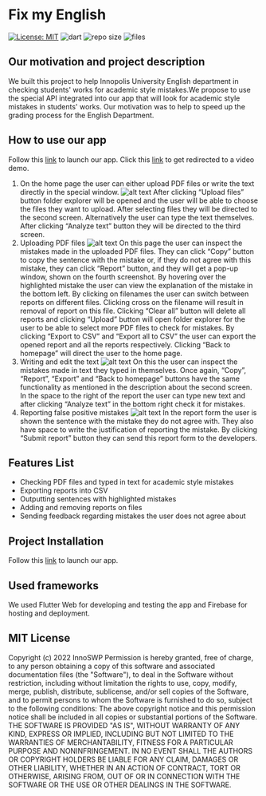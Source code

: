 # Fix my English
[![License: MIT](https://img.shields.io/badge/License-MIT-yellow.svg)](https://opensource.org/licenses/MIT)
![dart](https://img.shields.io/github/languages/top/InnoSWP/B21-07FixMyEnglish)
![repo size](https://img.shields.io/github/repo-size/InnoSWP/B21-07FixMyEnglish)
![files](https://img.shields.io/github/directory-file-count/InnoSWP/B21-07FixMyEnglish)
## Our motivation and project description
We built this project to help Innopolis University English department in checking students' works for academic style mistakes.We propose to use the special API integrated into our app that will look for academic style mistakes in students' works. Our motivation was to help to speed up the grading process for the English Department.
## How to use our app
Follow this [link](https://bs-07fixmyenglish.web.app/#/) to launch our app. Click this [link](https://drive.google.com/file/d/16hboql5m05ISMvxJbJAxUqsLiVsZr9M0/view?resourcekey) to get redirected to a video demo.
1. On the home page the user can either upload PDF files or write the text directly in the special window.
![alt text](https://s3.image.hosting/2022/07/02/WUPip.jpg)
After clicking “Upload files” button folder explorer will be opened and the user will be able to choose the files they want to upload. After selecting files they will be directed to the second screen. Alternatively the user can type the text themselves. After clicking “Analyze text” button they will be directed to the third screen.
2. Uploading PDF files
![alt text](https://s3.image.hosting/2022/07/02/WUxKR.jpg)
On this page the user can inspect the mistakes made in the uploaded PDF files. They can click “Copy” button to copy the sentence with the mistake or, if they do not agree with this mistake, they can click “Report” button, and they will get a pop-up window, shown on the fourth screenshot.
By hovering over the highlighted mistake the user can view the explanation of the mistake in the bottom left.
By clicking on filenames the user can switch between reports on different files.
Clicking cross on the filename will result in removal of report on this file.
Clicking “Clear all” button will delete all reports and clicking “Upload” button will open folder explorer for the  user to be able to select more PDF files to check for mistakes.
By clicking “Export to CSV” and “Export all to CSV” the user can export the opened report and all the reports respectively.
Clicking “Back to homepage” will direct the user to the home page.
3. Writing and edit the text
![alt text](https://s3.image.hosting/2022/07/02/WU4ND.jpg)
On this the user can inspect the mistakes made in text they typed in themselves.
Once again, “Copy”, “Report”, “Export” and “Back to homepage” buttons have the same functionality as mentioned in the description about the second screen.
In the space to the right of the report the user can type new text and after clicking “Analyze text” in the bottom right check it for mistakes.
4. Reporting false positive mistakes
![alt text](https://s3.image.hosting/2022/07/02/WUSqB.jpg)
In the report form the user is shown the sentence with the mistake they do not agree with.
They also have space to write the justification of reporting the mistake. By clicking “Submit report” button they can send this report form to the developers.
## Features List
* Checking PDF files and typed in text for academic style mistakes
* Exporting reports into CSV
* Outputting sentences with highlighted mistakes
* Adding and removing reports on files
* Sending feedback regarding mistakes the user does not agree about
## Project Installation
Follow this [link](https://bs-07fixmyenglish.web.app/#/) to launch our app.
## Used frameworks
We used Flutter Web for developing and testing the app and Firebase for hosting and deployment.
## MIT License
Copyright (c) 2022 InnoSWP
Permission is hereby granted, free of charge, to any person obtaining a copy
of this software and associated documentation files (the "Software"), to deal
in the Software without restriction, including without limitation the rights
to use, copy, modify, merge, publish, distribute, sublicense, and/or sell
copies of the Software, and to permit persons to whom the Software is
furnished to do so, subject to the following conditions:
The above copyright notice and this permission notice shall be included in all
copies or substantial portions of the Software.
THE SOFTWARE IS PROVIDED "AS IS", WITHOUT WARRANTY OF ANY KIND, EXPRESS OR
IMPLIED, INCLUDING BUT NOT LIMITED TO THE WARRANTIES OF MERCHANTABILITY,
FITNESS FOR A PARTICULAR PURPOSE AND NONINFRINGEMENT. IN NO EVENT SHALL THE
AUTHORS OR COPYRIGHT HOLDERS BE LIABLE FOR ANY CLAIM, DAMAGES OR OTHER
LIABILITY, WHETHER IN AN ACTION OF CONTRACT, TORT OR OTHERWISE, ARISING FROM,
OUT OF OR IN CONNECTION WITH THE SOFTWARE OR THE USE OR OTHER DEALINGS IN THE
SOFTWARE.
